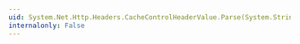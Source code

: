 ```yaml
---
uid: System.Net.Http.Headers.CacheControlHeaderValue.Parse(System.String)
internalonly: False
---
```


